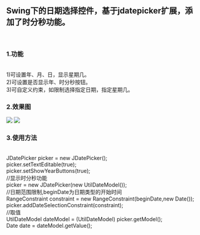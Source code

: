 <h2>Swing下的日期选择控件，基于jdatepicker扩展，添加了时分秒功能。</h2><br />
<h3>1.功能</h3><br />
  1)可设置年、月、日，显示星期几。<br />
  2)可设置是否显示年、时分秒按钮。<br />
  3)可自定义约束，如限制选择指定日期，指定星期几。<br />
 <h3>2.效果图</h3>
  <image src="https://github.com/supercrsky/myjdatepicker/blob/master/pictures/date1.png" />
    <image src="https://github.com/supercrsky/myjdatepicker/blob/master/pictures/date2.png" />
<h3>3.使用方法 </h3><br />
JDatePicker picker = new JDatePicker(); <br />
picker.setTextEditable(true);<br />
picker.setShowYearButtons(true);<br />
//显示时分秒功能<br />
picker = new JDatePicker(new UtilDateModel());<br />
//日期范围限制,beginDate为日期类型的开始时间<br />
  RangeConstraint constraint = new RangeConstraint(beginDate,new Date());<br />
	picker.addDateSelectionConstraint(constraint);<br />
//取值<br />
 UtilDateModel dateModel =  (UtilDateModel) picker.getModel();<br />
 Date date = dateModel.getValue();<br />

